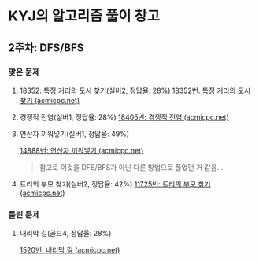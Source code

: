 # KYJ의 알고리즘 풀이 창고

## 2주차: DFS/BFS

### 맞은 문제

1. 18352: 특정 거리의 도시 찾기(실버2, 정답율: 28%)
   [18352번: 특정 거리의 도시 찾기 (acmicpc.net)](https://www.acmicpc.net/problem/18352)

2. 경쟁적 전염(실버1, 정답율: 28%)
   [18405번: 경쟁적 전염 (acmicpc.net)](https://www.acmicpc.net/problem/18405)

3. 연산자 끼워넣기(실버1, 정답율: 49%)

   [14888번: 연산자 끼워넣기 (acmicpc.net)](https://www.acmicpc.net/problem/14888)

   > 참고로 이것을 DFS/BFS가 아닌 다른 방법으로 풀었던 거 같음...

4. 트리의 부모 찾기(실버2, 정답율: 42%)
   [11725번: 트리의 부모 찾기 (acmicpc.net)](https://www.acmicpc.net/problem/11725)



### 틀린 문제

1. 내리막 길(골드4, 정답율: 28%)

   [1520번: 내리막 길 (acmicpc.net)](https://www.acmicpc.net/problem/1520)

   